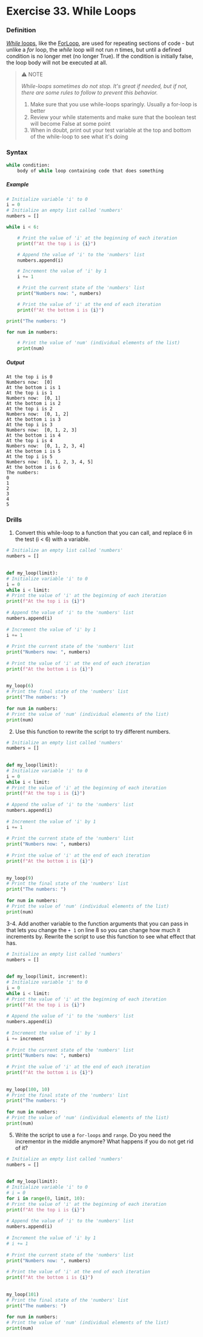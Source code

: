 # Exercise 33. While Loops
### Definition

[*While* loops](https://wiki.python.org/moin/WhileLoop), like the [ForLoop](https://wiki.python.org/moin/ForLoop), are used for repeating sections of code - but unlike a *for* loop, the *while* loop will not run *n* times, but until a defined condition is no longer met (no longer True). If the condition is initially false, the loop body will not be executed at all.

> ⚠️ NOTE
>
> *While-loops sometimes do not stop. It's great if needed, but if not, there are some rules to follow to prevent this behavior.*
>
> 1. Make sure that you use while-loops sparingly. Usually a for-loop is better
> 2. Review your while statements and make sure that the boolean test will become False at some point
> 3. When in doubt, print out your test variable at the top and bottom of the while-loop to see what it's doing
### Syntax

```python
while condition:
    body of while loop containing code that does something
```
##### Example

```python
# Initialize variable 'i' to 0
i = 0
# Initialize an empty list called 'numbers'
numbers = []

while i < 6:

    # Print the value of 'i' at the beginning of each iteration
    print(f"At the top i is {i}")

    # Append the value of 'i' to the 'numbers' list
    numbers.append(i)

    # Increment the value of 'i' by 1
    i += 1

    # Print the current state of the 'numbers' list
    print("Numbers now: ", numbers)

    # Print the value of 'i' at the end of each iteration
    print(f"At the bottom i is {i}")

print("The numbers: ")

for num in numbers:

    # Print the value of 'num' (individual elements of the list)
    print(num)
```
##### Output

```plaintext
At the top i is 0
Numbers now:  [0]
At the bottom i is 1
At the top i is 1
Numbers now:  [0, 1]
At the bottom i is 2
At the top i is 2
Numbers now:  [0, 1, 2]
At the bottom i is 3
At the top i is 3
Numbers now:  [0, 1, 2, 3]
At the bottom i is 4
At the top i is 4
Numbers now:  [0, 1, 2, 3, 4]
At the bottom i is 5
At the top i is 5
Numbers now:  [0, 1, 2, 3, 4, 5]
At the bottom i is 6
The numbers:
0
1
2
3
4
5
```
### Drills

1. Convert this while-loop to a function that you can call, and replace 6 in the test (i < 6) with a variable.
```python
# Initialize an empty list called 'numbers'  
numbers = []  
  
  
def my_loop(limit):  
# Initialize variable 'i' to 0  
i = 0  
while i < limit:  
# Print the value of 'i' at the beginning of each iteration  
print(f"At the top i is {i}")  
  
# Append the value of 'i' to the 'numbers' list  
numbers.append(i)  
  
# Increment the value of 'i' by 1  
i += 1  
  
# Print the current state of the 'numbers' list  
print("Numbers now: ", numbers)  
  
# Print the value of 'i' at the end of each iteration  
print(f"At the bottom i is {i}")  
  
  
my_loop(6)  
# Print the final state of the 'numbers' list  
print("The numbers: ")  
  
for num in numbers:  
# Print the value of 'num' (individual elements of the list)  
print(num)
```
2. Use this function to rewrite the script to try different numbers. 
```python
# Initialize an empty list called 'numbers'  
numbers = []  
  
  
def my_loop(limit):  
# Initialize variable 'i' to 0  
i = 0  
while i < limit:  
# Print the value of 'i' at the beginning of each iteration  
print(f"At the top i is {i}")  
  
# Append the value of 'i' to the 'numbers' list  
numbers.append(i)  
  
# Increment the value of 'i' by 1  
i += 1  
  
# Print the current state of the 'numbers' list  
print("Numbers now: ", numbers)  
  
# Print the value of 'i' at the end of each iteration  
print(f"At the bottom i is {i}")  
  
  
my_loop(9)  
# Print the final state of the 'numbers' list  
print("The numbers: ")  
  
for num in numbers:  
# Print the value of 'num' (individual elements of the list)  
print(num)
```
3-4. Add another variable to the function arguments that you can pass in that lets you change the `+ 1` on line 8 so you can change how much it increments by. Rewrite the script to use this function to see what effect that has.
```python
# Initialize an empty list called 'numbers'  
numbers = []  
  
  
def my_loop(limit, increment):  
# Initialize variable 'i' to 0  
i = 0  
while i < limit:  
# Print the value of 'i' at the beginning of each iteration  
print(f"At the top i is {i}")  
  
# Append the value of 'i' to the 'numbers' list  
numbers.append(i)  
  
# Increment the value of 'i' by 1  
i += increment  
  
# Print the current state of the 'numbers' list  
print("Numbers now: ", numbers)  
  
# Print the value of 'i' at the end of each iteration  
print(f"At the bottom i is {i}")  
  
  
my_loop(100, 10)  
# Print the final state of the 'numbers' list  
print("The numbers: ")  
  
for num in numbers:  
# Print the value of 'num' (individual elements of the list)  
print(num)
```
5. Write the script to use a `for-loops` and `range`. Do you need the incrementor in the middle anymore? What happens if you do not get rid of it?
```python
# Initialize an empty list called 'numbers'  
numbers = []  
  
  
def my_loop(limit):  
# Initialize variable 'i' to 0  
# i = 0  
for i in range(0, limit, 10):  
# Print the value of 'i' at the beginning of each iteration  
print(f"At the top i is {i}")  
  
# Append the value of 'i' to the 'numbers' list  
numbers.append(i)  
  
# Increment the value of 'i' by 1  
# i += 1  
  
# Print the current state of the 'numbers' list  
print("Numbers now: ", numbers)  
  
# Print the value of 'i' at the end of each iteration  
print(f"At the bottom i is {i}")  
  
  
my_loop(101)  
# Print the final state of the 'numbers' list  
print("The numbers: ")  
  
for num in numbers:  
# Print the value of 'num' (individual elements of the list)  
print(num)
```

